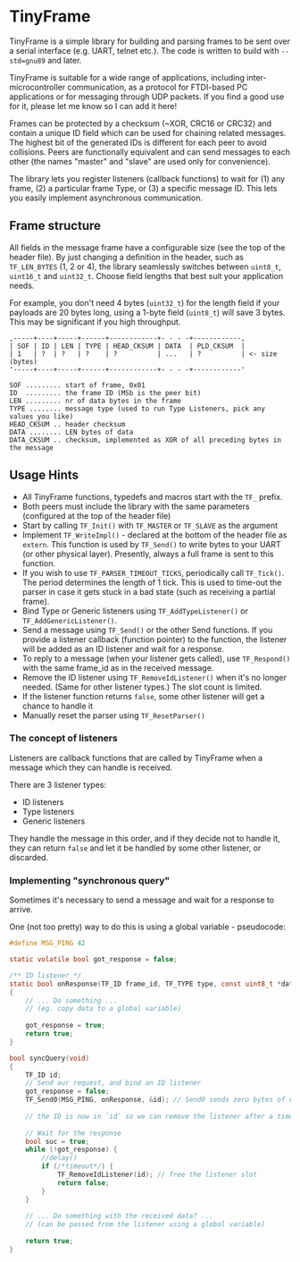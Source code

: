 # TinyFrame

TinyFrame is a simple library for building and parsing frames to be sent 
over a serial interface (e.g. UART, telnet etc.). The code is written 
to build with `--std=gnu89` and later.

TinyFrame is suitable for a wide range of applications, including inter-microcontroller 
communication, as a protocol for FTDI-based PC applications or for messaging through
UDP packets. If you find a good use for it, please let me know so I can add it here!

Frames can be protected by a checksum (~XOR, CRC16 or CRC32) and contain 
a unique ID field which can be used for chaining related messages. The highest bit 
of the generated IDs is different for each peer to avoid collisions.
Peers are functionally equivalent and can send messages to each other 
(the names "master" and "slave" are used only for convenience).

The library lets you register listeners (callback functions) to wait for (1) any frame, (2)
a particular frame Type, or (3) a specific message ID. This lets you easily implement asynchronous
communication.

## Frame structure

All fields in the message frame have a configurable size (see the top of the header file).
By just changing a definition in the header, such as `TF_LEN_BYTES` (1, 2 or 4), the library
seamlessly switches between `uint8_t`, `uint16_t` and `uint32_t`. Choose field lengths that
best suit your application needs. 

For example, you don't need 4 bytes (`uint32_t`) for the 
length field if your payloads are 20 bytes long, using a 1-byte field (`uint8_t`) will save
3 bytes. This may be significant if you high throughput.

```
,-----+----+-----+------+------------+- - - -+------------,                
| SOF | ID | LEN | TYPE | HEAD_CKSUM | DATA  | PLD_CKSUM  |                
| 1   | ?  | ?   | ?    | ?          | ...   | ?          | <- size (bytes)
'-----+----+-----+------+------------+- - - -+------------'                

SOF ......... start of frame, 0x01
ID  ......... the frame ID (MSb is the peer bit)
LEN ......... nr of data bytes in the frame
TYPE ........ message type (used to run Type Listeners, pick any values you like)
HEAD_CKSUM .. header checksum
DATA ........ LEN bytes of data
DATA_CKSUM .. checksum, implemented as XOR of all preceding bytes in the message
```

## Usage Hints

- All TinyFrame functions, typedefs and macros start with the `TF_` prefix.
- Both peers must include the library with the same parameters (configured at the top of the header file)
- Start by calling `TF_Init()` with `TF_MASTER` or `TF_SLAVE` as the argument
- Implement `TF_WriteImpl()` - declared at the bottom of the header file as `extern`.
  This function is used by `TF_Send()` to write bytes to your UART (or other physical layer).
  Presently, always a full frame is sent to this function.
- If you wish to use `TF_PARSER_TIMEOUT_TICKS`, periodically call `TF_Tick()`. The period 
  determines the length of 1 tick. This is used to time-out the parser in case it gets stuck 
  in a bad state (such as receiving a partial frame).
- Bind Type or Generic listeners using `TF_AddTypeListener()` or `TF_AddGenericListener()`.
- Send a message using `TF_Send()` or the other Send functions.
  If you provide a listener callback (function pointer) to the function,
  the listener will be added as an ID listener and wait for a response.
- To reply to a message (when your listener gets called), use `TF_Respond()`
  with the same frame_id as in the received message.
- Remove the ID listener using `TF_RemoveIdListener()` when it's no longer
  needed. (Same for other listener types.) The slot count is limited.
- If the listener function returns `false`, some other listener will get
  a chance to handle it
- Manually reset the parser using `TF_ResetParser()`

### The concept of listeners

Listeners are callback functions that are called by TinyFrame when a message which 
they can handle is received.

There are 3 listener types:
 
- ID listeners
- Type listeners
- Generic listeners

They handle the message in this order, and if they decide not to handle it, they can return `false`
and let it be handled by some other listener, or discarded.

### Implementing "synchronous query"

Sometimes it's necessary to send a message and wait for a response to arrive.

One (not too pretty) way to do this is using a global variable - pseudocode:

```c
#define MSG_PING 42

static volatile bool got_response = false;

/** ID listener */
static bool onResponse(TF_ID frame_id, TF_TYPE type, const uint8_t *data, TF_LEN len)
{
    // ... Do something ... 
    // (eg. copy data to a global variable)
    
    got_response = true;
    return true;
}

bool syncQuery(void) 
{
    TF_ID id;
    // Send our request, and bind an ID listener
    got_response = false;
    TF_Send0(MSG_PING, onResponse, &id); // Send0 sends zero bytes of data, just TYPE
    
    // the ID is now in `id` so we can remove the listener after a timeout
    
    // Wait for the response
    bool suc = true;
    while (!got_response) {
        //delay()
        if (/*timeout*/) {
            TF_RemoveIdListener(id); // free the listener slot
            return false;
        }
    }
    
    // ... Do something with the received data? ...
    // (can be passed from the listener using a global variable)
    
    return true;
}
```
